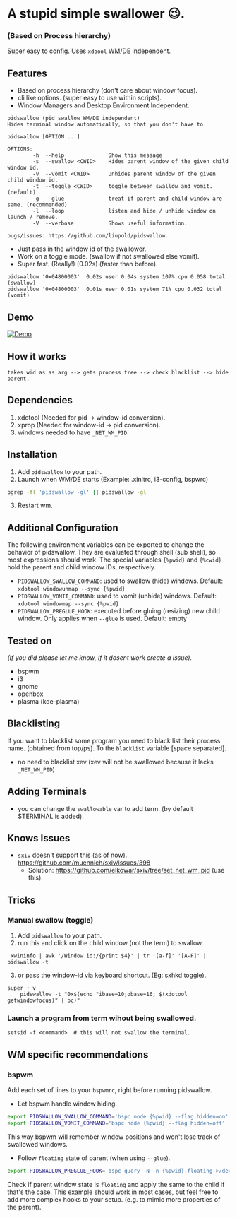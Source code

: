 # A stupid simple swallower 😉.
### (Based on Process hierarchy)

Super easy to config. Uses `xdoool` WM/DE independent.


## Features
* Based on process hierarchy (don't care about window focus).
* cli like options. (super easy to use within scripts).
* Window Managers and Desktop Environment Independent.

```shell
pidswallow (pid swallow WM/DE independent)
Hides terminal window automatically, so that you don't have to

pidswallow [OPTION ...]

OPTIONS:
        -h  --help              Show this message
        -s  --swallow <CWID>    Hides parent window of the given child window id.
        -v  --vomit <CWID>      Unhides parent window of the given child window id.
        -t  --toggle <CWID>     toggle between swallow and vomit. (default)
        -g  --glue              treat if parent and child window are same. (recommended)
        -l  --loop              listen and hide / unhide window on launch / remove.
        -V  --verbose           Shows useful information.

bugs/issues: https://github.com/liupold/pidswallow.
```
* Just pass in the window id of the swallower.
* Work on a toggle mode. (swallow if not swallowed else vomit).
* Super fast. (Really!) (0.02s) (faster than before).

```
pidswallow '0x04800003'  0.02s user 0.04s system 107% cpu 0.058 total (swallow)
pidswallow '0x04800003'  0.01s user 0.01s system 71% cpu 0.032 total (vomit)
```

## Demo

[![Demo](https://yt-embed.herokuapp.com/embed?v=R6A_JHJ7ob8)](https://www.youtube.com/watch?v=R6A_JHJ7ob8 "Demo for pidswallow.")


## How it works

```shell
takes wid as as arg --> gets process tree --> check blacklist --> hide parent.
```
## Dependencies
1) xdotool (Needed for pid -> window-id conversion).
2) xprop (Needed for window-id -> pid conversion).
3) windows needed to have `_NET_WM_PID`.

## Installation
1) Add `pidswallow` to your path.
2) Launch when WM/DE starts (Example: .xinitrc, i3-config, bspwrc)

```bash
pgrep -fl 'pidswallow -gl' || pidswallow -gl
```
3) Restart wm.

## Additional Configuration
The following environment variables can be exported to change the behavior of pidswallow.
They are evaluated through shell (sub shell), so most expressions should work. The special variables `{%pwid}` and `{%cwid}` hold the parent and child window IDs, respectively.

* `PIDSWALLOW_SWALLOW_COMMAND`: used to swallow (hide) windows. Default: `xdotool windowunmap --sync {%pwid}`
* `PIDSWALLOW_VOMIT_COMMAND`: used to vomit (unhide) windows. Default: `xdotool windowmap --sync {%pwid}`
* `PIDSWALLOW_PREGLUE_HOOK`: executed before gluing (resizing) new child window. Only applies when `--glue` is used. Default: empty

## Tested on
*(If you did please let me know, If it dosent work create a issue).*

* bspwm
* i3
* gnome
* openbox
* plasma (kde-plasma)

## Blacklisting
If you want to blacklist some program you need to black list their process name. (obtained from top/ps).
To the `blacklist` variable [space separated].

* no need to blacklist xev (xev will not be swallowed because it lacks `_NET_WM_PID`)

## Adding Terminals
* you can change the `swallowable` var to add term. (by default $TERMINAL is added).

## Knows Issues
* `sxiv` doesn't support this (as of now). https://github.com/muennich/sxiv/issues/398
    - Solution: https://github.com/elkowar/sxiv/tree/set_net_wm_pid (use this).

## Tricks
### Manual swallow (toggle)

1) Add `pidswallow` to your path.
2) run this and click on the child window (not the term) to swallow.
```
 xwininfo | awk '/Window id:/{print $4}' | tr '[a-f]' '[A-F]' | pidswallow -t
```
3) or pass the window-id via keyboard shortcut. (Eg: sxhkd toggle).

```
super + v
    pidswallow -t "0x$(echo "ibase=10;obase=16; $(xdotool getwindowfocus)" | bc)"
```

### Launch a program from term wihout being swallowed.
```
setsid -f <command>  # this will not swallow the terminal.
```

## WM specific recommendations
### bspwm
Add each set of lines to your `bspwmrc`, right before running pidswallow.
* Let bspwm handle window hiding.

```bash
export PIDSWALLOW_SWALLOW_COMMAND='bspc node {%pwid} --flag hidden=on'
export PIDSWALLOW_VOMIT_COMMAND='bspc node {%pwid} --flag hidden=off'
```
This way bspwm will remember window positions and won't lose track of swallowed windows.

* Follow `floating` state of parent (when using `--glue`).

```bash
export PIDSWALLOW_PREGLUE_HOOK='bspc query -N -n {%pwid}.floating >/dev/null && bspc node {%cwid} --state floating'
```
Check if parent window state is `floating` and apply the same to the child if that's the case.
This example should work in most cases, but feel free to add more complex hooks to your setup. (e.g. to mimic more properties of the parent).

